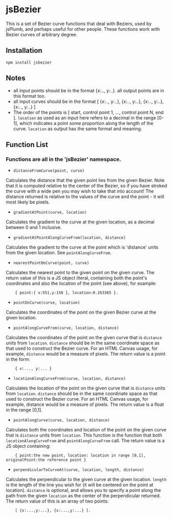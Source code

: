 # jsBezier

This is a set of Bezier curve functions that deal with Beziers, used by jsPlumb, and perhaps useful for other 
people. These functions work with Bezier curves of arbitrary degree.

## Installation

```
npm install jsbezier
```

## Notes

- all input points should be in the format {x:.., y:..}. all output points are in this format too.
- all input curves should be in the format [ {x:.., y:..}, {x:.., y:..}, {x:.., y:..}, {x:.., y:..} ]
- The order of the points is [ start, control point 1, ..., control point N, end ]. `location` as used as an 
input here refers to a decimal in the range [0-1], which indicates a point some proportion along the 
length of the curve. `location` as output has the same format and meaning.

## Function List

### Functions are all in the 'jsBezier' namespace.

- `distanceFromCurve(point, curve)`

Calculates the distance that the given point lies from the given Bezier. Note that it is computed 
relative to the center of the Bezier, so if you have stroked the curve with a wide pen you may wish 
to take that into account! The distance returned is relative to the values of the curve and the point - 
it will most likely be pixels.

- `gradientAtPoint(curve, location)`

Calculates the gradient to the curve at the given location, as a decimal between 0 and 1 inclusive.

- `gradientAtPointAlongCurveFrom(location, distance)`

Calculates the gradient to the curve at the point which is 'distance' units from the given location. 
See `pointAlongCurveFrom`. 

- `nearestPointOnCurve(point, curve)`

Calculates the nearest point to the given point on the given curve. The return value of this is a JS object 
literal, containing both the point's coordinates and also the location of the point (see above), for example: 

		{ point:{ x:551,y:150 }, location:0.263365 }.

- `pointOnCurve(curve, location)`

Calculates the coordinates of the point on the given Bezier curve at the given location.

- `pointAlongCurveFrom(curve, location, distance)`

Calculates the coordinates of the point on the given curve that is `distance` units from `location`. `distance` 
should be in the same coordinate space as that used to construct the Bezier curve. For an HTML Canvas usage, 
for example, `distance` would be a measure of pixels. The return value is a point in the form:

		{ x:..., y:... }

- `locationAlongCurveFrom(curve, location, distance)`

Calculates the location of the point on the given curve that is `distance` units from `location`. 
`distance` should be in the same coordinate space as that used to construct the Bezier curve. For an 
HTML Canvas usage, for example, distance would be a measure of pixels. The return value is a float 
in the range [0,1].

- `pointAlongCurve(curve, location, distance)`

Calculates both the coordinates and location of the point on the given curve that is `distance` units 
from `location`. This function is the function that both `locationAlongCurveFrom` and `pointAlongCurveFrom` 
call. The return value is a JS object containing:

		{ point:the new point, location: location in range [0,1], originalPoint:the reference point }

- `perpendicularToCurveAt(curve, location, length, distance)`

Calculates the perpendicular to the given curve at the given location. `length` is the length of the line 
you wish for (it will be centered on the point at location). `distance` is optional, and allows you to 
specify a point along the path from the given `location` as the center of the perpendicular returned. 
The return value of this is an array of two points: 

		[ {x:...,y:...}, {x:...,y:...} ].